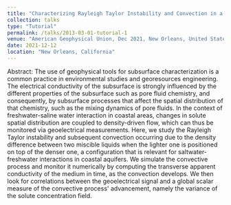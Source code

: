 ```yaml
---
title: "Characterizing Rayleigh Taylor Instability and Convection in a Porous Medium with Geoelectric Monitoring"
collection: talks
type: "Tutorial"
permalink: /talks/2013-03-01-tutorial-1
venue: "American Geophysical Union, Dec 2021, New Orleans, United States."
date: 2021-12-12
location: "New Orleans, California"
---
```


Abstract: 
The use of geophysical tools for subsurface characterization is a common practice in environmental studies and georesources engineering. The electrical conductivity of the subsurface is strongly influenced by the different properties of the subsurface such as pore fluid chemistry, and consequently, by subsurface processes that affect the spatial distribution of that chemistry, such as the mixing dynamics of pore fluids. In the context of freshwater-saline water interaction in coastal areas, changes in solute spatial distribution are coupled to density-driven flow, which can thus be monitored via geoelectrical measurements. Here, we study the Rayleigh Taylor instability and subsequent convection occurring due to the density difference between two miscible liquids when the lighter one is positioned on top of the denser one, a configuration that is relevant for saltwater-freshwater interactions in coastal aquifers. We simulate the convective process and monitor it numerically by computing the transverse apparent conductivity of the medium in time, as the convection develops. We then look for correlations between the geoelectrical signal and a global scalar measure of the convective process' advancement, namely the variance of the solute concentration field.
